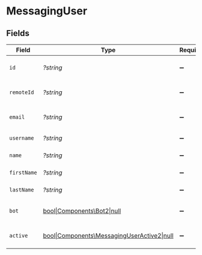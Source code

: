 # MessagingUser


## Fields

| Field                                                                                       | Type                                                                                        | Required                                                                                    | Description                                                                                 | Example                                                                                     |
| ------------------------------------------------------------------------------------------- | ------------------------------------------------------------------------------------------- | ------------------------------------------------------------------------------------------- | ------------------------------------------------------------------------------------------- | ------------------------------------------------------------------------------------------- |
| `id`                                                                                        | *?string*                                                                                   | :heavy_minus_sign:                                                                          | Unique identifier                                                                           | 8187e5da-dc77-475e-9949-af0f1fa4e4e3                                                        |
| `remoteId`                                                                                  | *?string*                                                                                   | :heavy_minus_sign:                                                                          | Provider's unique identifier                                                                | 8187e5da-dc77-475e-9949-af0f1fa4e4e3                                                        |
| `email`                                                                                     | *?string*                                                                                   | :heavy_minus_sign:                                                                          | Email address of the user                                                                   | john.doe@example.com                                                                        |
| `username`                                                                                  | *?string*                                                                                   | :heavy_minus_sign:                                                                          | Username of the user                                                                        | johndoe                                                                                     |
| `name`                                                                                      | *?string*                                                                                   | :heavy_minus_sign:                                                                          | Full name of the user                                                                       | John Doe                                                                                    |
| `firstName`                                                                                 | *?string*                                                                                   | :heavy_minus_sign:                                                                          | First name of the user                                                                      | John                                                                                        |
| `lastName`                                                                                  | *?string*                                                                                   | :heavy_minus_sign:                                                                          | Last name of the user                                                                       | Doe                                                                                         |
| `bot`                                                                                       | [bool\|Components\Bot2\|null](../../Models/Components/Bot.md)                               | :heavy_minus_sign:                                                                          | Whether the user is a bot                                                                   | false                                                                                       |
| `active`                                                                                    | [bool\|Components\MessagingUserActive2\|null](../../Models/Components/MessagingUserActive.md) | :heavy_minus_sign:                                                                          | Whether the user is active                                                                  | true                                                                                        |